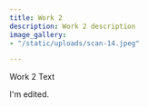 ```yaml
---
title: Work 2
description: Work 2 description
image_gallery:
- "/static/uploads/scan-14.jpeg"

---
```

Work 2 Text

I'm edited.